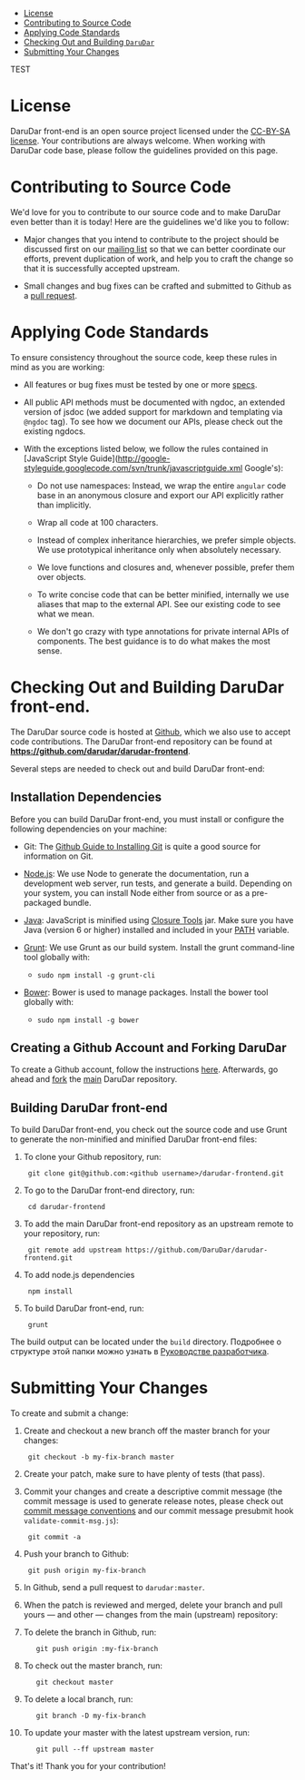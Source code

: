 * <a href="#H1_1">License</a>
* <a href="#H1_2">Contributing to Source Code</a>
* <a href="#H1_3">Applying Code Standards</a>
* <a href="#H1_4">Checking Out and Building `DaruDar`</a>
* <a href="#H1_5">Submitting Your Changes</a>

TEST

<a name="H1_1"></a>
# License

DaruDar front-end is an open source project licensed under the [CC-BY-SA license](http://github.com/darudar/darudar-frontend/blob/master/LICENSE). Your contributions are
always welcome. When working with DaruDar code base, please follow the guidelines provided on
this page.


<a name="H1_2"></a>
# Contributing to Source Code

We'd love for you to contribute to our source code and to make DaruDar even better than it is
today! Here are the guidelines we'd like you to follow:

* Major changes that you intend to contribute to the project should be discussed first on our [mailing list](https://groups.google.com/forum/?hl=en#!forum/darudar) so that we can better
coordinate our efforts, prevent  duplication of work, and help you to craft the change so that it
is successfully accepted upstream.

* Small changes and bug fixes can be crafted and submitted to Github as a <a href="#H1_5">pull
request</a>.



<a name="H1_3"></a>
# Applying Code Standards

To ensure consistency throughout the source code, keep these rules in mind as you are working:

* All features or bug fixes must be tested by one or more <a href="#unit-tests">specs</a>.

* All public API methods must be documented with ngdoc, an extended version of jsdoc (we added
support for markdown and templating via `@ngdoc` tag). To see how we document our APIs, please
check out the existing ngdocs.

* With the exceptions listed below, we follow the rules contained in [JavaScript Style
Guide](http://google-styleguide.googlecode.com/svn/trunk/javascriptguide.xml Google's):

  * Do not use namespaces: Instead, we wrap the entire `angular` code base in an anonymous closure
and export our API explicitly rather than implicitly.

  * Wrap all code at 100 characters.

  * Instead of complex inheritance hierarchies, we prefer simple objects. We use prototypical
inheritance only when absolutely necessary.

  * We love functions and closures and, whenever possible, prefer them over objects.

  * To write concise code that can be better minified, internally we use aliases that map to the
external API. See our existing code to see what we mean.

  * We don't go crazy with type annotations for private internal APIs of components. The best guidance is to do what makes the most sense.


<a name="H1_4"></a>
# Checking Out and Building DaruDar front-end.

The DaruDar source code is hosted at [Github](http://github.com), which we also use to
accept code contributions. The DaruDar front-end repository can be found at **<https://github.com/darudar/darudar-frontend>**.

Several steps are needed to check out and build DaruDar front-end:

## Installation Dependencies

Before you can build DaruDar front-end, you must install or configure the following dependencies on your
machine:

* Git: The [Github Guide to Installing Git](http://help.github.com/mac-git-installation) is
quite a good source for information on Git.

* [Node.js](http://nodejs.org): We use Node to generate the documentation, run a
development web server, run tests, and generate a build. Depending on your system, you can install Node either from source or as a
pre-packaged bundle.

* [Java](http://www.java.com): JavaScript is minified using
[Closure Tools](https://developers.google.com/closure/) jar. Make sure you have Java (version 6 or higher) installed
and included in your [PATH](http://docs.oracle.com/javase/tutorial/essential/environment/paths.html) variable.

* [Grunt](http://gruntjs.com): We use Grunt as our build system. Install the grunt command-line tool globally with:

  * `sudo npm install -g grunt-cli`
  
  
* [Bower](http://bower.io/): Bower is used to manage packages. Install the bower tool globally with:

  * `sudo npm install -g bower`
  
## Creating a Github Account and Forking DaruDar

To create a Github account, follow the instructions [here](https://github.com/signup/free).
Afterwards, go ahead and [fork](http://help.github.com/forking) the [main](https://github.com/darudar/darudar-frontend) DaruDar repository.  
  
## Building DaruDar front-end

To build DaruDar front-end, you check out the source code and use Grunt to generate the non-minified and
minified DaruDar front-end files:

1. To clone your Github repository, run:

        git clone git@github.com:<github username>/darudar-frontend.git

2. To go to the DaruDar front-end directory, run:

        cd darudar-frontend

3. To add the main DaruDar front-end repository as an upstream remote to your repository, run:

        git remote add upstream https://github.com/DaruDar/darudar-frontend.git

4. To add node.js dependencies

        npm install

5. To build DaruDar front-end, run:

        grunt
  

The build output can be located under the `build` directory. Подробнее о структуре этой папки можно узнать в [Руководстве разработчика](http://dev.darudar.org/misc/guide).


<a name="H1_5"></a>
# Submitting Your Changes

To create and submit a change:

1. Create and checkout a new branch off the master branch for your changes:

        git checkout -b my-fix-branch master

2. Create your patch, make sure to have plenty of tests (that pass).

3. Commit your changes and create a descriptive commit message (the commit message is used to generate release notes,
   please check out 
   [commit message conventions](https://docs.google.com/document/d/1QrDFcIiPjSLDn3EL15IJygNPiHORgU1_OOAqWjiDU5Y/edit#)
   and our commit message presubmit hook `validate-commit-msg.js`):

        git commit -a

5. Push your branch to Github:

        git push origin my-fix-branch

6. In Github, send a pull request to `darudar:master`.


7. When the patch is reviewed and merged, delete your branch and pull yours — and other — changes
from the main (upstream) repository:

  1. To delete the branch in Github, run:

            git push origin :my-fix-branch

  2. To check out the master branch, run:

            git checkout master

  3. To delete a local branch, run:

            git branch -D my-fix-branch

  4. To update your master with the latest upstream version, run:

            git pull --ff upstream master

That's it! Thank you for your contribution!
